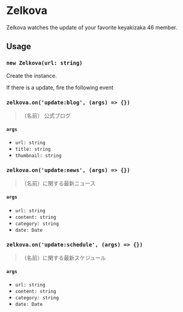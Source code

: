 # Zelkova

Zelkova watches the update of your favorite keyakizaka 46 member.

## Usage

### `new Zelkova(url: string)`

Create the instance.

If there is a update, fire the following event

### `zelkova.on('update:blog', (args) => {})`

> （名前） 公式ブログ

#### `args`

* `url: string`
* `title: string`
* `thumbnail: string`

### `zelkova.on('update:news', (args) => {})`

> （名前）に関する最新ニュース

#### `args`

* `url: string`
* `content: string`
* `category: string`
* `date: Date`

### `zelkova.on('update:schedule', (args) => {})`

> （名前）に関する最新スケジュール

#### `args`

* `url: string`
* `content: string`
* `category: string`
* `date: Date`
